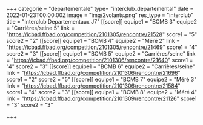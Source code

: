 +++
categorie = "departementale"
type= "interclub_departemental"
date = 2022-01-23T00:00:00Z
image = "img/2volants.png"
res_type = "interclub"
title = "Interclub Departementaux J7"
[[score]]
equipe1 = "BCMB 3"
equipe2 = "Carrières/seine 5"
link = "https://icbad.ffbad.org/competition/2101305/rencontre/21528"
score1 = "5"
score2 = "2"
[[score]]
equipe1 = "BCMB 4"
equipe2 = "Méré 2"
link = "https://icbad.ffbad.org/competition/2101305/rencontre/21469"
score1 = "4"
score2 = "3"
[[score]]
equipe1 = "BCMB 5"
equipe2 = "Carrières/seine"
link = "https://icbad.ffbad.org/competition/2101306/rencontre/21640"
score1 = "4"
score2 = "3"
[[score]]
equipe1 = "BCMB 6"
equipe2 = "Carrières/seine"
link = "https://icbad.ffbad.org/competition/2101306/rencontre/21696"
score1 = "2"
score2 = "5"
[[score]]
equipe1 = "BCMB 7"
equipe2 = "Méré 3"
link = "https://icbad.ffbad.org/competition/2101306/rencontre/21584"
score1 = "4"
score2 = "3"
[[score]]
equipe1 = "BCMB 8"
equipe2 = "Méré 4"
link = "https://icbad.ffbad.org/competition/2101309/rencontre/21126"
score1 = "3"
score2 = "3"

+++
